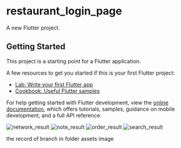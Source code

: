 # restaurant_login_page

A new Flutter project.

## Getting Started

This project is a starting point for a Flutter application.

A few resources to get you started if this is your first Flutter project:

- [Lab: Write your first Flutter app](https://docs.flutter.dev/get-started/codelab)
- [Cookbook: Useful Flutter samples](https://docs.flutter.dev/cookbook)

For help getting started with Flutter development, view the
[online documentation](https://docs.flutter.dev/), which offers tutorials,
samples, guidance on mobile development, and a full API reference.

![network_result](https://user-images.githubusercontent.com/108538497/220549870-26ef31a5-29d0-4db1-9ea6-9325388f478e.jpeg)
![note_result](https://user-images.githubusercontent.com/108538497/220549914-ee087827-f08d-4a92-9567-0d3be3cbd94e.jpeg)
![order_result](https://user-images.githubusercontent.com/108538497/220549950-f99ee7ab-357d-4852-af9c-16e0cbd416a2.jpeg)
![search_result](https://user-images.githubusercontent.com/108538497/220550005-995c8d58-3bfc-49d7-abeb-2cdf01c8cad6.jpeg)


the record of branch in folder assets image
